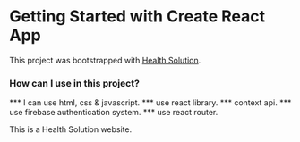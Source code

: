 # Getting Started with Create React App

This project was bootstrapped with [Health Solution](https://health-solution-c98f3.web.app/).

### How can I use in this project?
*** I can use html, css & javascript.
*** use react library.
*** context api.
*** use firebase authentication system.
*** use react router.

This is a Health Solution website.


